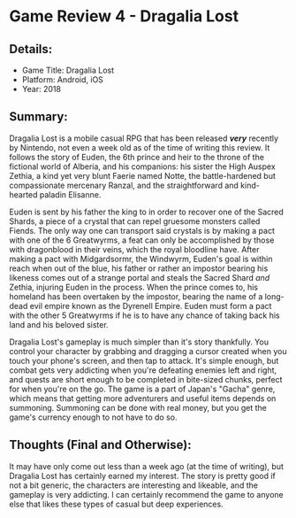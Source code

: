 # Game Review 4 - Dragalia Lost

## Details:
* Game Title: Dragalia Lost
* Platform: Android, iOS
* Year: 2018

## Summary:
Dragalia Lost is a mobile casual RPG that has been released ***very*** recently by Nintendo, not even a week old as of the time of writing this review. It follows the story of Euden, the 6th prince and heir to the throne of the fictional world of Alberia, and his companions: his sister the High Auspex Zethia, a kind yet very blunt Faerie named Notte, the battle-hardened but compassionate mercenary Ranzal, and the straightforward and kind-hearted paladin Elisanne. 

Euden is sent by his father the king to in order to recover one of the Sacred Shards, a piece of a crystal that can repel gruesome monsters called Fiends. The only way one can transport said crystals is by making a pact with one of the 6 Greatwyrms, a feat can only be accomplished by those with dragonblood in their veins, which the royal bloodline have. After making a pact with Midgardsormr, the Windwyrm, Euden's goal is within reach when out of the blue, his father or rather an impostor bearing his likeness comes out of a strange portal and steals the Sacred Shard *and* Zethia, injuring Euden in the process. When the prince comes to, his homeland has been overtaken by the impostor, bearing the name of a long-dead evil empire known as the Dyrenell Empire. Euden must form a pact with the other 5 Greatwyrms if he is to have any chance of taking back his land and his beloved sister.

Dragalia Lost's gameplay is much simpler than it's story thankfully. You control your character by grabbing and dragging a cursor created when you touch your phone's screen, and then tap to attack. It's simple enough, but combat gets very addicting when you're defeating enemies left and right, and quests are short enough to be completed in bite-sized chunks, perfect for when you're on the go. The game is a part of Japan's "Gacha" genre, which means that getting more adventurers and useful items depends on summoning. Summoning can be done with real money, but you get the game's currency enough to not have to do so.
## Thoughts (Final and Otherwise):
It may have only come out less than a week ago (at the time of writing), but Dragalia Lost has certainly earned my interest. The story is pretty good if not a bit generic, the characters are interesting and likeable, and the gameplay is very addicting. I can certainly recommend the game to anyone else that likes these types of casual but deep experiences.
